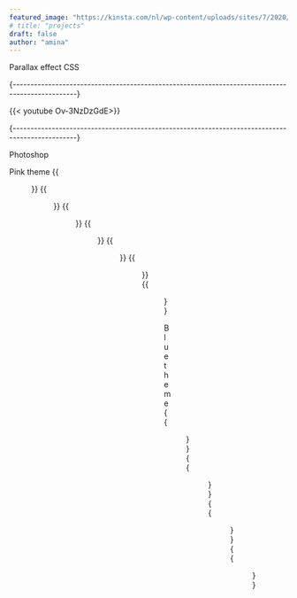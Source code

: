 ```yaml
---
featured_image: "https://kinsta.com/nl/wp-content/uploads/sites/7/2020/02/gratis-html-editors.jpg"
# title: "projects"
draft: false
author: "amina"
---
```


Parallax effect CSS

{------------------------------------------------------------------------------------------------}

{{< youtube Ov-3NzDzGdE>}}

{------------------------------------------------------------------------------------------------}

Photoshop

Pink theme
{{<figure src="/images/abouta.png">}}
{{<figure src="/images/rulesa.png">}}
{{<figure src="/images/donatea.png">}}
{{<figure src="/images/gamesa.png">}}
{{<figure src="/images/sociala.png">}}
{{<figure src="/images/welcomea.png">}}
{{<figure src="/images/schedulea.png">}}

Blue theme
{{<figure src="/images/welcomet.png">}}
{{<figure src="/images/rulest.png">}}
{{<figure src="/images/schedulet.png">}}
{{<figure src="/images/gamest.png">}}
